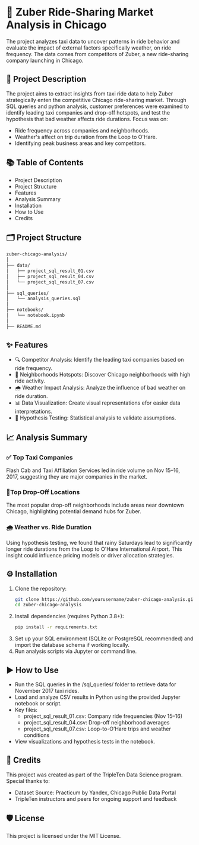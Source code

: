 # 🚕 Zuber Ride-Sharing Market Analysis in Chicago
The project analyzes taxi data to uncover patterns in ride behavior and evaluate the impact of external factors specifically weather, on ride frequency. The data comes from competitors of Zuber, a new ride-sharing company launching in Chicago. 

## 📝 Project Description
The project aims to extract insights from taxi ride data to help Zuber strategically enten the competitive Chicago ride-sharing market. Through SQL queries and python analysis, customer preferences were examined to identify leading taxi companies and drop-off hotspots, and test the hypothesis that bad weather affects ride durations. 
Focus was on:
  - Ride frequency across companies and neighborhoods.
  - Weather's affect on trip duration from the Loop to O'Hare.
  - Identifying peak business areas and key competitors.

## 📚 Table of Contents
  - Project Description
  - Project Structure
  - Features
  - Analysis Summary
  - Installation
  - How to Use
  - Credits

## 🗂️ Project Structure
```bash
zuber-chicago-analysis/
│
├── data/
│   ├── project_sql_result_01.csv
│   ├── project_sql_result_04.csv
│   └── project_sql_result_07.csv
│
├── sql_queries/
│   └── analysis_queries.sql
│
├── notebooks/
│   └── notebook.ipynb
│
├── README.md
```
## ✨ Features
- 🔍 Competitor Analysis: Identify the leading taxi companies based on ride frequency.
- 📍 Neighborhoods Hotspots: Discover Chicago neighborhoods with high ride activity.
- 🌧️ Weather Impact Analysis: Analyze the influence of bad weather on ride duration.
- 📊 Data Visualization: Create visual representations efor easier data interpretations. 
- 🧪 Hypothesis Testing: Statistical analysis to validate assumptions.

## 📈 Analysis Summary
### ✅ Top Taxi Companies
Flash Cab and Taxi Affiliation Services led in ride volume on Nov 15–16, 2017, suggesting they are major companies in the market.

### 📍Top Drop-Off Locations
The most popular drop-off neighborhoods include areas near downtown Chicago, highlighting potential demand hubs for Zuber.

### 🌧️ Weather vs. Ride Duration
Using hypothesis testing, we found that rainy Saturdays lead to significantly longer ride durations from the Loop to O'Hare International Airport. This insight could influence pricing models or driver allocation strategies.

## ⚙️ Installation
1. Clone the repository:
   ```bash
   git clone https://github.com/yourusername/zuber-chicago-analysis.git
   cd zuber-chicago-analysis
2. Install dependencies (requires Python 3.8+):
   ```bash
   pip install -r requirements.txt
3. Set up your SQL environment (SQLite or PostgreSQL recommended) and import the database schema if working locally.
4. Run analysis scripts via Jupyter or command line.

## ▶️ How to Use
  - Run the SQL queries in the /sql_queries/ folder to retrieve data for November 2017 taxi rides.
  - Load and analyze CSV results in Python using the provided Jupyter notebook or script.
  - Key files:
      - project_sql_result_01.csv: Company ride frequencies (Nov 15–16)
      - project_sql_result_04.csv: Drop-off neighborhood averages
      - project_sql_result_07.csv: Loop-to-O’Hare trips and weather conditions
  - View visualizations and hypothesis tests in the notebook.

## 🤝 Credits
This project was created as part of the TripleTen Data Science program. Special thanks to:
- Dataset Source: Practicum by Yandex, Chicago Public Data Portal
- TripleTen instructors and peers for ongoing support and feedback

## 🛡️ License
This project is licensed under the MIT License.
